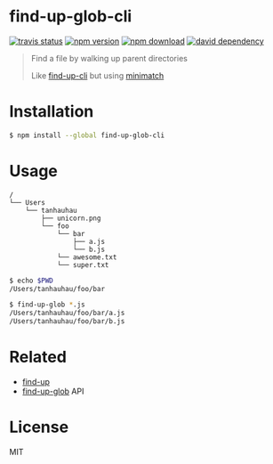 # find-up-glob-cli

<!-- badge -->
[![travis status](https://img.shields.io/travis/tanhauhau/find-up-glob-cli.svg)](https://travis-ci.org/tanhauhau/find-up-glob-cli)
[![npm version](https://img.shields.io/npm/v/find-up-glob-cli.svg)](https://www.npmjs.com/package/find-up-glob-cli)
[![npm download](https://img.shields.io/npm/dt/find-up-glob-cli.svg)](https://www.npmjs.com/package/find-up-glob-cli)
[![david dependency](https://img.shields.io/david/tanhauhau/find-up-glob-cli.svg)]()
<!-- endbadge -->

> Find a file by walking up parent directories
> 
> Like [find-up-cli](https://github.com/sindresorhus/find-up-cli) but using [minimatch](https://github.com/isaacs/minimatch)

# Installation

```bash
$ npm install --global find-up-glob-cli
```

# Usage

```
/
└── Users
    └── tanhauhau
        ├── unicorn.png
        └── foo
            └── bar
                ├── a.js
                └── b.js
            └── awesome.txt
            └── super.txt
```

```bash
$ echo $PWD
/Users/tanhauhau/foo/bar

$ find-up-glob *.js
/Users/tanhauhau/foo/bar/a.js
/Users/tanhauhau/foo/bar/b.js
```

# Related

* [find-up](https://www.npmjs.com/package/find-up) 
* [find-up-glob](https://www.npmjs.com/package/find-up-glob) API

# License
MIT
